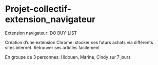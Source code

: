 # Projet-collectif-extension_navigateur

Extension navigateur: DO BUY-LIST

Création d’une extension Chrome: stocker ses futurs achats via différents sites internet. Retrouver ses articles facilement

En groupe de 3 personnes: Hidouen, Marine, Cindy sur 7 jours
